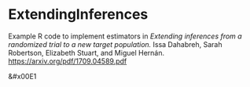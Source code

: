 # ExtendingInferences
Example R code to implement estimators in *Extending inferences from a randomized trial to a new target population.* Issa Dahabreh, Sarah Robertson, Elizabeth Stuart, and Miguel Hernán. https://arxiv.org/pdf/1709.04589.pdf


&#x00E1
